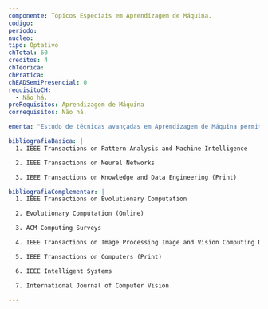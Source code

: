 ```yaml
---
componente: Tópicos Especiais em Aprendizagem de Máquina.
codigo:  
periodo: 
nucleo: 
tipo: Optativo
chTotal: 60 
creditos: 4
chTeorica: 
chPratica: 
chEADSemiPresencial: 0
requisitoCH:
  - Não há.
preRequisitos: Aprendizagem de Máquina
correquisitos: Não há.

ementa: "Estudo de técnicas avançadas em Aprendizagem de Máquina permitindo ao aluno conhecer o estado da arte nesta área de pesquisa."

bibliografiaBasica: |
  1. IEEE Transactions on Pattern Analysis and Machine Intelligence

  2. IEEE Transactions on Neural Networks

  3. IEEE Transactions on Knowledge and Data Engineering (Print)

bibliografiaComplementar: |
  1. IEEE Transactions on Evolutionary Computation

  2. Evolutionary Computation (Online)

  3. ACM Computing Surveys

  4. IEEE Transactions on Image Processing Image and Vision Computing Data Mining and Knowledge Discovery (Dordrecht. Online)

  5. IEEE Transactions on Computers (Print)

  6. IEEE Intelligent Systems

  7. International Journal of Computer Vision

---
```

